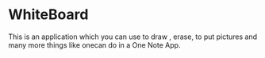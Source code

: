 # WhiteBoard
This is an application which you can use to draw , erase, to put pictures and many more things like onecan do in a One Note App.
